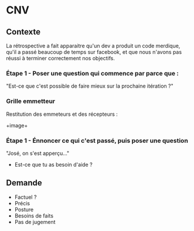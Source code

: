 # CNV

## Contexte

La rétrospective a fait apparaitre qu'un dev a produit un code merdique, qu'il a passé beaucoup de temps sur facebook, et que nous n'avons pas réussi à terminer correctement nos objectifs.

### Étape 1 - Poser une question qui commence par parce que :

"Est-ce que c'est possible de faire mieux sur la prochaine itération ?"

### Grille emmetteur 

Restitution des emmeteurs et des récepteurs :

+image+

### Étape 1 - Énnoncer ce qui c'est passé, puis poser une question

"José, on s'est apperçu..."

- Est-ce que tu as besoin d'aide ?


## Demande 

* Factuel ?
* Précis
* Posture
* Besoins de faits
* Pas de jugement



